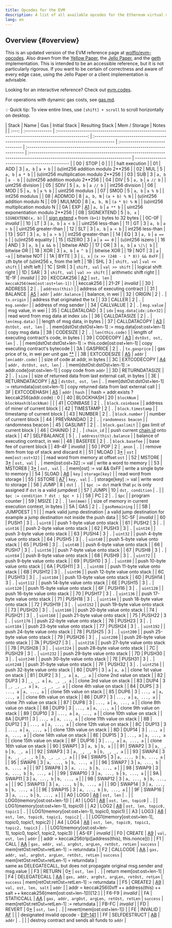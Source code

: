 ```yaml
---
title: Opcodes for the EVM
description: A list of all available opcodes for the Ethereum virtual machine.
lang: en
---
```


## Overview {#overview}

This is an updated version of the EVM reference page at [wolflo/evm-opcodes](https://github.com/wolflo/evm-opcodes).
Also drawn from the [Yellow Paper](https://ethereum.github.io/yellowpaper/paper.pdf), the [Jello Paper](https://jellopaper.org/evm/), and the [geth](https://github.com/ethereum/go-ethereum) implementation.
This is intended to be an accessible reference, but it is not particularly rigorous.
If you want to be certain of correctness and aware of every edge case, using the Jello Paper or a client implementation is advisable.

Looking for an interactive reference? Check out [evm.codes](https://www.evm.codes/).

For operations with dynamic gas costs, see [gas.md](https://github.com/wolflo/evm-opcodes/blob/main/gas.md).

💡 Quick tip: To view entire lines, use `[shift] + scroll` to scroll horizontally on desktop.

| Stack | Name           |                                               Gas                                               | Initial Stack                                                                             | Resulting Stack                 | Mem / Storage                                                                 | Notes                                                                                                                            |
| :---: | :------------- | :---------------------------------------------------------------------------------------------: | :---------------------------------------------------------------------------------------- | :------------------------------ | :---------------------------------------------------------------------------- | :------------------------------------------------------------------------------------------------------------------------------- | ---------------------------------------------- |
|  00   | STOP           |                                                0                                                |                                                                                           |                                 |                                                                               | halt execution                                                                                                                   |
|  01   | ADD            |                                                3                                                | `a, b`                                                                                    | `a + b`                         |                                                                               | (u)int256 addition modulo 2\*\*256                                                                                               |
|  02   | MUL            |                                                5                                                | `a, b`                                                                                    | `a * b`                         |                                                                               | (u)int256 multiplication modulo 2\*\*256                                                                                         |
|  03   | SUB            |                                                3                                                | `a, b`                                                                                    | `a - b`                         |                                                                               | (u)int256 addition modulo 2\*\*256                                                                                               |
|  04   | DIV            |                                                5                                                | `a, b`                                                                                    | `a // b`                        |                                                                               | uint256 division                                                                                                                 |
|  05   | SDIV           |                                                5                                                | `a, b`                                                                                    | `a // b`                        |                                                                               | int256 division                                                                                                                  |
|  06   | MOD            |                                                5                                                | `a, b`                                                                                    | `a % b`                         |                                                                               | uint256 modulus                                                                                                                  |
|  07   | SMOD           |                                                5                                                | `a, b`                                                                                    | `a % b`                         |                                                                               | int256 modulus                                                                                                                   |
|  08   | ADDMOD         |                                                8                                                | `a, b, N`                                                                                 | `(a + b) % N`                   |                                                                               | (u)int256 addition modulo N                                                                                                      |
|  09   | MULMOD         |                                                8                                                | `a, b, N`                                                                                 | `(a * b) % N`                   |                                                                               | (u)int256 multiplication modulo N                                                                                                |
|  0A   | EXP            |               [A1](https://github.com/wolflo/evm-opcodes/blob/main/gas.md#a1-exp)               | `a, b`                                                                                    | `a ** b`                        |                                                                               | uint256 exponentiation modulo 2\*\*256                                                                                           |
|  0B   | SIGNEXTEND     |                                                5                                                | `b, x`                                                                                    | `SIGNEXTEND(x, b)`              |                                                                               | [sign extend](https://wikipedia.org/wiki/Sign_extension) `x` from `(b+1)` bytes to 32 bytes                                      |
| 0C-0F | _invalid_      |
|  10   | LT             |                                                3                                                | `a, b`                                                                                    | `a < b`                         |                                                                               | uint256 less-than                                                                                                                |
|  11   | GT             |                                                3                                                | `a, b`                                                                                    | `a > b`                         |                                                                               | uint256 greater-than                                                                                                             |
|  12   | SLT            |                                                3                                                | `a, b`                                                                                    | `a < b`                         |                                                                               | int256 less-than                                                                                                                 |
|  13   | SGT            |                                                3                                                | `a, b`                                                                                    | `a > b`                         |                                                                               | int256 greater-than                                                                                                              |
|  14   | EQ             |                                                3                                                | `a, b`                                                                                    | `a == b`                        |                                                                               | (u)int256 equality                                                                                                               |
|  15   | ISZERO         |                                                3                                                | `a`                                                                                       | `a == 0`                        |                                                                               | (u)int256 iszero                                                                                                                 |
|  16   | AND            |                                                3                                                | `a, b`                                                                                    | `a && b`                        |                                                                               | bitwise AND                                                                                                                      |
|  17   | OR             |                                                3                                                | `a, b`                                                                                    | `a \|\| b`                      |                                                                               | bitwise OR                                                                                                                       |
|  18   | XOR            |                                                3                                                | `a, b`                                                                                    | `a ^ b`                         |                                                                               | bitwise XOR                                                                                                                      |
|  19   | NOT            |                                                3                                                | `a`                                                                                       | `~a`                            |                                                                               | bitwise NOT                                                                                                                      |
|  1A   | BYTE           |                                                3                                                | `i, x`                                                                                    | `(x >> (248 - i * 8)) && 0xFF`  |                                                                               | `i`th byte of (u)int256 `x`, from the left                                                                                       |
|  1B   | SHL            |                                                3                                                | `shift, val`                                                                              | `val << shift`                  |                                                                               | shift left                                                                                                                       |
|  1C   | SHR            |                                                3                                                | `shift, val`                                                                              | `val >> shift`                  |                                                                               | logical shift right                                                                                                              |
|  1D   | SAR            |                                                3                                                | `shift, val`                                                                              | `val >> shift`                  |                                                                               | arithmetic shift right                                                                                                           |
| 1E-1F | _invalid_      |
|  20   | KECCAK256      |              [A2](https://github.com/wolflo/evm-opcodes/blob/main/gas.md#a2-sha3)               | `ost, len`                                                                                | `keccak256(mem[ost:ost+len-1])` |                                                                               | keccak256                                                                                                                        |
| 21-2F | _invalid_      |
|  30   | ADDRESS        |                                                2                                                | `.`                                                                                       | `address(this)`                 |                                                                               | address of executing contract                                                                                                    |
|  31   | BALANCE        | [A5](https://github.com/wolflo/evm-opcodes/blob/main/gas.md#a5-balance-extcodesize-extcodehash) | `addr`                                                                                    | `addr.balance`                  |                                                                               | balance, in wei                                                                                                                  |
|  32   | ORIGIN         |                                                2                                                | `.`                                                                                       | `tx.origin`                     |                                                                               | address that originated the tx                                                                                                   |
|  33   | CALLER         |                                                2                                                | `.`                                                                                       | `msg.sender`                    |                                                                               | address of msg sender                                                                                                            |
|  34   | CALLVALUE      |                                                2                                                | `.`                                                                                       | `msg.value`                     |                                                                               | msg value, in wei                                                                                                                |
|  35   | CALLDATALOAD   |                                                3                                                | `idx`                                                                                     | `msg.data[idx:idx+32]`          |                                                                               | read word from msg data at index `idx`                                                                                           |
|  36   | CALLDATASIZE   |                                                2                                                | `.`                                                                                       | `len(msg.data)`                 |                                                                               | length of msg data, in bytes                                                                                                     |
|  37   | CALLDATACOPY   |         [A3](https://github.com/wolflo/evm-opcodes/blob/main/gas.md#a3-copy-operations)         | `dstOst, ost, len`                                                                        | `.`                             | mem[dstOst:dstOst+len-1] := msg.data[ost:ost+len-1]                           | copy msg data                                                                                                                    |
|  38   | CODESIZE       |                                                2                                                | `.`                                                                                       | `len(this.code)`                |                                                                               | length of executing contract's code, in bytes                                                                                    |
|  39   | CODECOPY       |         [A3](https://github.com/wolflo/evm-opcodes/blob/main/gas.md#a3-copy-operations)         | `dstOst, ost, len`                                                                        | `.`                             |                                                                               | mem[dstOst:dstOst+len-1] := this.code[ost:ost+len-1]                                                                             | copy executing contract's bytecode             |
|  3A   | GASPRICE       |                                                2                                                | `.`                                                                                       | `tx.gasprice`                   |                                                                               | gas price of tx, in wei per unit gas [\*\*](https://eips.ethereum.org/EIPS/eip-1559#gasprice)                                    |
|  3B   | EXTCODESIZE    | [A5](https://github.com/wolflo/evm-opcodes/blob/main/gas.md#a5-balance-extcodesize-extcodehash) | `addr`                                                                                    | `len(addr.code)`                |                                                                               | size of code at addr, in bytes                                                                                                   |
|  3C   | EXTCODECOPY    |           [A4](https://github.com/wolflo/evm-opcodes/blob/main/gas.md#a4-extcodecopy)           | `addr, dstOst, ost, len`                                                                  | `.`                             | mem[dstOst:dstOst+len-1] := addr.code[ost:ost+len-1]                          | copy code from `addr`                                                                                                            |
|  3D   | RETURNDATASIZE |                                                2                                                | `.`                                                                                       | `size`                          |                                                                               | size of returned data from last external call, in bytes                                                                          |
|  3E   | RETURNDATACOPY |         [A3](https://github.com/wolflo/evm-opcodes/blob/main/gas.md#a3-copy-operations)         | `dstOst, ost, len`                                                                        | `.`                             | mem[dstOst:dstOst+len-1] := returndata[ost:ost+len-1]                         | copy returned data from last external call                                                                                       |
|  3F   | EXTCODEHASH    | [A5](https://github.com/wolflo/evm-opcodes/blob/main/gas.md#a5-balance-extcodesize-extcodehash) | `addr`                                                                                    | `hash`                          |                                                                               | hash = addr.exists ? keccak256(addr.code) : 0                                                                                    |
|  40   | BLOCKHASH      |                                               20                                                | `blockNum`                                                                                | `blockHash(blockNum)`           |                                                                               |
|  41   | COINBASE       |                                                2                                                | `.`                                                                                       | `block.coinbase`                |                                                                               | address of miner of current block                                                                                                |
|  42   | TIMESTAMP      |                                                2                                                | `.`                                                                                       | `block.timestamp`               |                                                                               | timestamp of current block                                                                                                       |
|  43   | NUMBER         |                                                2                                                | `.`                                                                                       | `block.number`                  |                                                                               | number of current block                                                                                                          |
|  44   | PREVRANDAO     |                                                2                                                | `.`                                                                                       | `randomness beacon`             |                                                                               | randomness beacon                                                                                                                |
|  45   | GASLIMIT       |                                                2                                                | `.`                                                                                       | `block.gaslimit`                |                                                                               | gas limit of current block                                                                                                       |
|  46   | CHAINID        |                                                2                                                | `.`                                                                                       | `chain_id`                      |                                                                               | push current [chain id](https://eips.ethereum.org/EIPS/eip-155) onto stack                                                       |
|  47   | SELFBALANCE    |                                                5                                                | `.`                                                                                       | `address(this).balance`         |                                                                               | balance of executing contract, in wei                                                                                            |
|  48   | BASEFEE        |                                                2                                                | `.`                                                                                       | `block.basefee`                 |                                                                               | base fee of current block                                                                                                        |
| 49-4F | _invalid_      |
|  50   | POP            |                                                2                                                | `_anon`                                                                                   | `.`                             |                                                                               | remove item from top of stack and discard it                                                                                     |
|  51   | MLOAD          |       3[\*](https://github.com/wolflo/evm-opcodes/blob/main/gas.md#a0-1-memory-expansion)       | `ost`                                                                                     | `mem[ost:ost+32]`               |                                                                               | read word from memory at offset `ost`                                                                                            |
|  52   | MSTORE         |       3[\*](https://github.com/wolflo/evm-opcodes/blob/main/gas.md#a0-1-memory-expansion)       | `ost, val`                                                                                | `.`                             | mem[ost:ost+32] := val                                                        | write a word to memory                                                                                                           |
|  53   | MSTORE8        |       3[\*](https://github.com/wolflo/evm-opcodes/blob/main/gas.md#a0-1-memory-expansion)       | `ost, val`                                                                                | `.`                             | mem[ost] := val && 0xFF                                                       | write a single byte to memory                                                                                                    |
|  54   | SLOAD          |              [A6](https://github.com/wolflo/evm-opcodes/blob/main/gas.md#a6-sload)              | `key`                                                                                     | `storage[key]`                  |                                                                               | read word from storage                                                                                                           |
|  55   | SSTORE         |             [A7](https://github.com/wolflo/evm-opcodes/blob/main/gas.md#a7-sstore)              | `key, val`                                                                                | `.`                             | storage[key] := val                                                           | write word to storage                                                                                                            |
|  56   | JUMP           |                                                8                                                | `dst`                                                                                     | `.`                             |                                                                               | `$pc := dst` mark that `pc` is only assigned if `dst` is a valid jumpdest                                                        |
|  57   | JUMPI          |                                               10                                                | `dst, condition`                                                                          | `.`                             |                                                                               | `$pc := condition ? dst : $pc + 1`                                                                                               |
|  58   | PC             |                                                2                                                | `.`                                                                                       | `$pc`                           |                                                                               | program counter                                                                                                                  |
|  59   | MSIZE          |                                                2                                                | `.`                                                                                       | `len(mem)`                      |                                                                               | size of memory in current execution context, in bytes                                                                            |
|  5A   | GAS            |                                                2                                                | `.`                                                                                       | `gasRemaining`                  |                                                                               |
|  5B   | JUMPDEST       |                                                1                                                |                                                                                           |                                 | mark valid jump destination                                                   | a valid jump destination for example a jump destination not inside the push data                                                 |
| 5C-5F | _invalid_      |
|  60   | PUSH1          |                                                3                                                | `.`                                                                                       | `uint8`                         |                                                                               | push 1-byte value onto stack                                                                                                     |
|  61   | PUSH2          |                                                3                                                | `.`                                                                                       | `uint16`                        |                                                                               | push 2-byte value onto stack                                                                                                     |
|  62   | PUSH3          |                                                3                                                | `.`                                                                                       | `uint24`                        |                                                                               | push 3-byte value onto stack                                                                                                     |
|  63   | PUSH4          |                                                3                                                | `.`                                                                                       | `uint32`                        |                                                                               | push 4-byte value onto stack                                                                                                     |
|  64   | PUSH5          |                                                3                                                | `.`                                                                                       | `uint40`                        |                                                                               | push 5-byte value onto stack                                                                                                     |
|  65   | PUSH6          |                                                3                                                | `.`                                                                                       | `uint48`                        |                                                                               | push 6-byte value onto stack                                                                                                     |
|  66   | PUSH7          |                                                3                                                | `.`                                                                                       | `uint56`                        |                                                                               | push 7-byte value onto stack                                                                                                     |
|  67   | PUSH8          |                                                3                                                | `.`                                                                                       | `uint64`                        |                                                                               | push 8-byte value onto stack                                                                                                     |
|  68   | PUSH9          |                                                3                                                | `.`                                                                                       | `uint72`                        |                                                                               | push 9-byte value onto stack                                                                                                     |
|  69   | PUSH10         |                                                3                                                | `.`                                                                                       | `uint80`                        |                                                                               | push 10-byte value onto stack                                                                                                    |
|  6A   | PUSH11         |                                                3                                                | `.`                                                                                       | `uint88`                        |                                                                               | push 11-byte value onto stack                                                                                                    |
|  6B   | PUSH12         |                                                3                                                | `.`                                                                                       | `uint96`                        |                                                                               | push 12-byte value onto stack                                                                                                    |
|  6C   | PUSH13         |                                                3                                                | `.`                                                                                       | `uint104`                       |                                                                               | push 13-byte value onto stack                                                                                                    |
|  6D   | PUSH14         |                                                3                                                | `.`                                                                                       | `uint112`                       |                                                                               | push 14-byte value onto stack                                                                                                    |
|  6E   | PUSH15         |                                                3                                                | `.`                                                                                       | `uint120`                       |                                                                               | push 15-byte value onto stack                                                                                                    |
|  6F   | PUSH16         |                                                3                                                | `.`                                                                                       | `uint128`                       |                                                                               | push 16-byte value onto stack                                                                                                    |
|  70   | PUSH17         |                                                3                                                | `.`                                                                                       | `uint136`                       |                                                                               | push 17-byte value onto stack                                                                                                    |
|  71   | PUSH18         |                                                3                                                | `.`                                                                                       | `uint144`                       |                                                                               | push 18-byte value onto stack                                                                                                    |
|  72   | PUSH19         |                                                3                                                | `.`                                                                                       | `uint152`                       |                                                                               | push 19-byte value onto stack                                                                                                    |
|  73   | PUSH20         |                                                3                                                | `.`                                                                                       | `uint160`                       |                                                                               | push 20-byte value onto stack                                                                                                    |
|  74   | PUSH21         |                                                3                                                | `.`                                                                                       | `uint168`                       |                                                                               | push 21-byte value onto stack                                                                                                    |
|  75   | PUSH22         |                                                3                                                | `.`                                                                                       | `uint176`                       |                                                                               | push 22-byte value onto stack                                                                                                    |
|  76   | PUSH23         |                                                3                                                | `.`                                                                                       | `uint184`                       |                                                                               | push 23-byte value onto stack                                                                                                    |
|  77   | PUSH24         |                                                3                                                | `.`                                                                                       | `uint192`                       |                                                                               | push 24-byte value onto stack                                                                                                    |
|  78   | PUSH25         |                                                3                                                | `.`                                                                                       | `uint200`                       |                                                                               | push 25-byte value onto stack                                                                                                    |
|  79   | PUSH26         |                                                3                                                | `.`                                                                                       | `uint208`                       |                                                                               | push 26-byte value onto stack                                                                                                    |
|  7A   | PUSH27         |                                                3                                                | `.`                                                                                       | `uint216`                       |                                                                               | push 27-byte value onto stack                                                                                                    |
|  7B   | PUSH28         |                                                3                                                | `.`                                                                                       | `uint224`                       |                                                                               | push 28-byte value onto stack                                                                                                    |
|  7C   | PUSH29         |                                                3                                                | `.`                                                                                       | `uint232`                       |                                                                               | push 29-byte value onto stack                                                                                                    |
|  7D   | PUSH30         |                                                3                                                | `.`                                                                                       | `uint240`                       |                                                                               | push 30-byte value onto stack                                                                                                    |
|  7E   | PUSH31         |                                                3                                                | `.`                                                                                       | `uint248`                       |                                                                               | push 31-byte value onto stack                                                                                                    |
|  7F   | PUSH32         |                                                3                                                | `.`                                                                                       | `uint256`                       |                                                                               | push 32-byte value onto stack                                                                                                    |
|  80   | DUP1           |                                                3                                                | `a`                                                                                       | `a, a`                          |                                                                               | clone 1st value on stack                                                                                                         |
|  81   | DUP2           |                                                3                                                | `_, a`                                                                                    | `a, _, a`                       |                                                                               | clone 2nd value on stack                                                                                                         |
|  82   | DUP3           |                                                3                                                | `_, _, a`                                                                                 | `a, _, _, a`                    |                                                                               | clone 3rd value on stack                                                                                                         |
|  83   | DUP4           |                                                3                                                | `_, _, _, a`                                                                              | `a, _, _, _, a`                 |                                                                               | clone 4th value on stack                                                                                                         |
|  84   | DUP5           |                                                3                                                | `..., a`                                                                                  | `a, ..., a`                     |                                                                               | clone 5th value on stack                                                                                                         |
|  85   | DUP6           |                                                3                                                | `..., a`                                                                                  | `a, ..., a`                     |                                                                               | clone 6th value on stack                                                                                                         |
|  86   | DUP7           |                                                3                                                | `..., a`                                                                                  | `a, ..., a`                     |                                                                               | clone 7th value on stack                                                                                                         |
|  87   | DUP8           |                                                3                                                | `..., a`                                                                                  | `a, ..., a`                     |                                                                               | clone 8th value on stack                                                                                                         |
|  88   | DUP9           |                                                3                                                | `..., a`                                                                                  | `a, ..., a`                     |                                                                               | clone 9th value on stack                                                                                                         |
|  89   | DUP10          |                                                3                                                | `..., a`                                                                                  | `a, ..., a`                     |                                                                               | clone 10th value on stack                                                                                                        |
|  8A   | DUP11          |                                                3                                                | `..., a`                                                                                  | `a, ..., a`                     |                                                                               | clone 11th value on stack                                                                                                        |
|  8B   | DUP12          |                                                3                                                | `..., a`                                                                                  | `a, ..., a`                     |                                                                               | clone 12th value on stack                                                                                                        |
|  8C   | DUP13          |                                                3                                                | `..., a`                                                                                  | `a, ..., a`                     |                                                                               | clone 13th value on stack                                                                                                        |
|  8D   | DUP14          |                                                3                                                | `..., a`                                                                                  | `a, ..., a`                     |                                                                               | clone 14th value on stack                                                                                                        |
|  8E   | DUP15          |                                                3                                                | `..., a`                                                                                  | `a, ..., a`                     |                                                                               | clone 15th value on stack                                                                                                        |
|  8F   | DUP16          |                                                3                                                | `..., a`                                                                                  | `a, ..., a`                     |                                                                               | clone 16th value on stack                                                                                                        |
|  90   | SWAP1          |                                                3                                                | `a, b`                                                                                    | `b, a`                          |                                                                               |
|  91   | SWAP2          |                                                3                                                | `a, _, b`                                                                                 | `b, _, a`                       |                                                                               |
|  92   | SWAP3          |                                                3                                                | `a, _, _, b`                                                                              | `b, _, _, a`                    |                                                                               |
|  93   | SWAP4          |                                                3                                                | `a, _, _, _, b`                                                                           | `b, _, _, _, a`                 |                                                                               |
|  94   | SWAP5          |                                                3                                                | `a, ..., b`                                                                               | `b, ..., a`                     |                                                                               |
|  95   | SWAP6          |                                                3                                                | `a, ..., b`                                                                               | `b, ..., a`                     |                                                                               |
|  96   | SWAP7          |                                                3                                                | `a, ..., b`                                                                               | `b, ..., a`                     |                                                                               |
|  97   | SWAP8          |                                                3                                                | `a, ..., b`                                                                               | `b, ..., a`                     |                                                                               |
|  98   | SWAP9          |                                                3                                                | `a, ..., b`                                                                               | `b, ..., a`                     |                                                                               |
|  99   | SWAP10         |                                                3                                                | `a, ..., b`                                                                               | `b, ..., a`                     |                                                                               |
|  9A   | SWAP11         |                                                3                                                | `a, ..., b`                                                                               | `b, ..., a`                     |                                                                               |
|  9B   | SWAP12         |                                                3                                                | `a, ..., b`                                                                               | `b, ..., a`                     |                                                                               |
|  9C   | SWAP13         |                                                3                                                | `a, ..., b`                                                                               | `b, ..., a`                     |                                                                               |
|  9D   | SWAP14         |                                                3                                                | `a, ..., b`                                                                               | `b, ..., a`                     |                                                                               |
|  9E   | SWAP15         |                                                3                                                | `a, ..., b`                                                                               | `b, ..., a`                     |                                                                               |
|  9F   | SWAP16         |                                                3                                                | `a, ..., b`                                                                               | `b, ..., a`                     |                                                                               |
|  A0   | LOG0           |         [A8](https://github.com/wolflo/evm-opcodes/blob/main/gas.md#a8-log-operations)          | `ost, len`                                                                                | `.`                             |                                                                               | LOG0(memory[ost:ost+len-1])                                                                                                      |
|  A1   | LOG1           |         [A8](https://github.com/wolflo/evm-opcodes/blob/main/gas.md#a8-log-operations)          | `ost, len, topic0`                                                                        | `.`                             |                                                                               | LOG1(memory[ost:ost+len-1], topic0)                                                                                              |
|  A2   | LOG2           |         [A8](https://github.com/wolflo/evm-opcodes/blob/main/gas.md#a8-log-operations)          | `ost, len, topic0, topic1`                                                                | `.`                             |                                                                               | LOG1(memory[ost:ost+len-1], topic0, topic1)                                                                                      |
|  A3   | LOG3           |         [A8](https://github.com/wolflo/evm-opcodes/blob/main/gas.md#a8-log-operations)          | `ost, len, topic0, topic1, topic2`                                                        | `.`                             |                                                                               | LOG1(memory[ost:ost+len-1], topic0, topic1, topic2)                                                                              |
|  A4   | LOG4           |         [A8](https://github.com/wolflo/evm-opcodes/blob/main/gas.md#a8-log-operations)          | `ost, len, topic0, topic1, topic2, topic3`                                                | `.`                             |                                                                               | LOG1(memory[ost:ost+len-1],&#160;topic0,&#160;topic1,&#160;topic2,&#160;topic3)                                                  |
| A5-EF | _invalid_      |
|  F0   | CREATE         |        [A9](https://github.com/wolflo/evm-opcodes/blob/main/gas.md#a9-create-operations)        | `val, ost, len`                                                                           | `addr`                          |                                                                               | addr = keccak256(rlp([address(this), this.nonce]))                                                                               |
|  F1   | CALL           |         [AA](https://github.com/wolflo/evm-opcodes/blob/main/gas.md#aa-call-operations)         | <code>gas,&#160;addr,&#160;val,&#160;argOst,&#160;argLen,&#160;retOst,&#160;retLen</code> | `success`                       | mem[retOst:retOst+retLen-1] := returndata                                     |
|  F2   | CALLCODE       |         [AA](https://github.com/wolflo/evm-opcodes/blob/main/gas.md#aa-call-operations)         | `gas, addr, val, argOst, argLen, retOst, retLen`                                          | `success`                       | mem[retOst:retOst+retLen-1]&#160;=&#160;returndata                            | same&#160;as&#160;DELEGATECALL,&#160;but&#160;does&#160;not&#160;propagate&#160;original&#160;msg.sender&#160;and&#160;msg.value |
|  F3   | RETURN         |       0[\*](https://github.com/wolflo/evm-opcodes/blob/main/gas.md#a0-1-memory-expansion)       | `ost, len`                                                                                | `.`                             |                                                                               | return mem[ost:ost+len-1]                                                                                                        |
|  F4   | DELEGATECALL   |         [AA](https://github.com/wolflo/evm-opcodes/blob/main/gas.md#aa-call-operations)         | `gas, addr, argOst, argLen, retOst, retLen`                                               | `success`                       | mem[retOst:retOst+retLen-1] := returndata                                     |
|  F5   | CREATE2        |        [A9](https://github.com/wolflo/evm-opcodes/blob/main/gas.md#a9-create-operations)        | `val, ost, len, salt`                                                                     | `addr`                          |                                                                               | addr = keccak256(0xff ++ address(this) ++ salt ++ keccak256(mem[ost:ost+len-1]))[12:]                                            |
| F6-F9 | _invalid_      |
|  FA   | STATICCALL     |         [AA](https://github.com/wolflo/evm-opcodes/blob/main/gas.md#aa-call-operations)         | `gas, addr, argOst, argLen, retOst, retLen`                                               | `success`                       | mem[retOst:retOst+retLen-1] := returndata                                     |
| FB-FC | _invalid_      |
|  FD   | REVERT         |       0[\*](https://github.com/wolflo/evm-opcodes/blob/main/gas.md#a0-1-memory-expansion)       | `ost, len`                                                                                | `.`                             |                                                                               | revert(mem[ost:ost+len-1])                                                                                                       |
|  FE   | INVALID        |             [AF](https://github.com/wolflo/evm-opcodes/blob/main/gas.md#af-invalid)             |                                                                                           |                                 | designated invalid opcode - [EIP-141](https://eips.ethereum.org/EIPS/eip-141) |
|  FF   | SELFDESTRUCT   |          [AB](https://github.com/wolflo/evm-opcodes/blob/main/gas.md#ab-selfdestruct)           | `addr`                                                                                    | `.`                             |                                                                               |                                                                                                                                  | destroy contract and sends all funds to `addr` |
